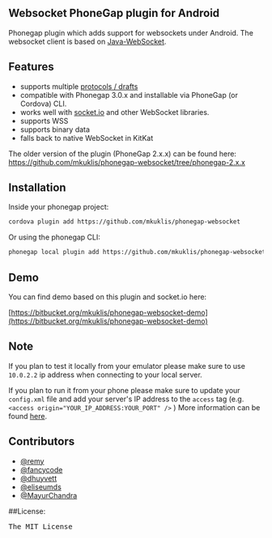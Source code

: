 ## Websocket PhoneGap plugin for Android

Phonegap plugin which adds support for websockets under Android.
The websocket client is based on [Java-WebSocket](https://github.com/TooTallNate/Java-WebSocket).

## Features

* supports multiple [protocols / drafts](https://github.com/TooTallNate/Java-WebSocket/wiki/Drafts)
* compatible with Phonegap 3.0.x and installable via PhoneGap (or Cordova) CLI.
* works well with  [socket.io](http://socket.io/) and other WebSocket libraries.
* supports WSS
* supports binary data 
* falls back to native WebSocket in KitKat

The older version of the plugin (PhoneGap 2.x.x) can be found here: https://github.com/mkuklis/phonegap-websocket/tree/phonegap-2.x.x

## Installation

Inside your phonegap project:

```bash
cordova plugin add https://github.com/mkuklis/phonegap-websocket
```

Or using the phonegap CLI:

```bash
phonegap local plugin add https://github.com/mkuklis/phonegap-websocket
```

## Demo

You can find demo based on this plugin and socket.io here:

[https://bitbucket.org/mkuklis/phonegap-websocket-demo](https://bitbucket.org/mkuklis/phonegap-websocket-demo)

## Note

If you plan to test it locally from your emulator please make sure to use `10.0.2.2` ip address when connecting to your local server.

If you plan to run it from your phone please make sure to update your `config.xml` file and add your server's IP address to the `access` tag (e.g. `<access origin="YOUR_IP_ADDRESS:YOUR_PORT" />` ) More information can be found [here](http://docs.phonegap.com/en/3.0.0/guide_appdev_whitelist_index.md.html#Domain%20Whitelist%20Guide).

## Contributors

* [@remy](http://github.com/remy)
* [@fancycode](http://github.com/fancycode)
* [@dhuyvett](http://github.com/dhuyvett)
* [@eliseumds](http://github.com/eliseumds)
* [@MayurChandra](http://github.com/MayurChandra)

##License:

<pre>
The MIT License
</pre>

